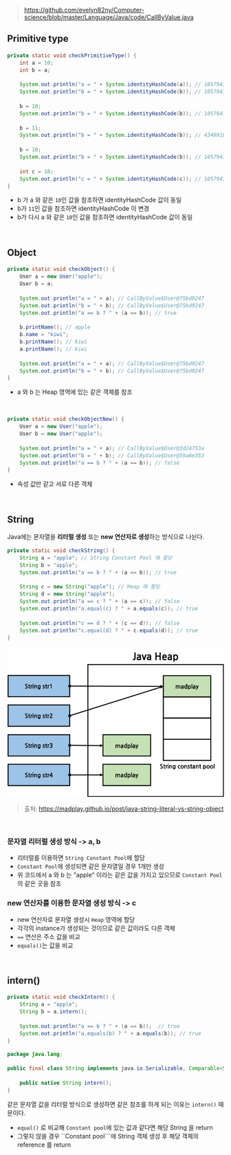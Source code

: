 > https://github.com/evelyn82ny/Computer-science/blob/master/Language/Java/code/CallByValue.java

## Primitive type

```java
private static void checkPrimitiveType() {
    int a = 10;
    int b = a;

    System.out.println("a = " + System.identityHashCode(a)); // 1057941451
    System.out.println("b = " + System.identityHashCode(b)); // 1057941451

    b = 10;
    System.out.println("b = " + System.identityHashCode(b)); // 1057941451

    b = 11;
    System.out.println("b = " + System.identityHashCode(b)); // 434091818

    b = 10;
    System.out.println("b = " + System.identityHashCode(b)); // 1057941451

    int c = 10;
    System.out.println("c = " + System.identityHashCode(c)); // 1057941451
}
```
- b 가 a 와 같은 ```10```인 값을 참조하면 identityHashCode 값이 동일
- b가 ```11```인 값을 참조하면 identityHashCode 이 변경
- b가 다시 a 와 같은 ```10```인 값을 참조하면 identityHashCode 값이 동일
<br>

## Object

```java
private static void checkObject() {
    User a = new User("apple");
    User b = a;

    System.out.println("a = " + a); // CallByValue$User@75bd9247
    System.out.println("b = " + b); // CallByValue$User@75bd9247
    System.out.println("a == b ? " + (a == b)); // true

    b.printName(); // apple
    b.name = "kiwi";
    b.printName(); // kiwi
    a.printName(); // kiwi

    System.out.println("a = " + a); // CallByValue$User@75bd9247
    System.out.println("b = " + b); // CallByValue$User@75bd9247
}
```
- a 와 b 는 Heap 영역에 있는 같은 객체를 참조
<br>

```java
private static void checkObjectNew() {
    User a = new User("apple");
    User b = new User("apple");

    System.out.println("a = " + a); // CallByValue$User@3d24753a
    System.out.println("b = " + b); // CallByValue$User@59a6e353
    System.out.println("a == b ? " + (a == b)); // false
}
```
- 속성 값만 같고 서로 다른 객체
<br>

## String

Java에는 문자열을 **리터럴 생성** 또는 **new 연산자로 생성**하는 방식으로 나뉜다.

```java
private static void checkString() {
    String a = "apple"; // String Constant Pool 에 할당
    String b = "apple";
    System.out.println("a == b ? " + (a == b)); // true

    String c = new String("apple"); // Heap 에 할당
    String d = new String("apple");
    System.out.println("a == c ? " + (a == c)); // false
    System.out.println("a.equal(c) ? " + a.equals(c)); // true
        
    System.out.println("c == d ? " + (c == d)); // false
    System.out.println("c.equal(d) ? " + c.equals(d)); // true
}
```

![png](/Language/_img/java_string_literal_vs_string_object.png)

> 출처: https://madplay.github.io/post/java-string-literal-vs-string-object

<br>

### 문자열 리터럴 생성 방식 -> a, b

- 리터럴를 이용하면 ```String Constant Pool```에 할당
- ```Constant Pool```에 생성되면 같은 문자열일 경우 1개만 생성
- 위 코드에서 a 와 b 는 "apple" 이라는 같은 값을 가지고 있으므로 ```Constant Pool```의 같은 곳을 참조


### new 연산자를 이용한 문자열 생성 방식 -> c

- new 연산자로 문자열 생성시 ```Heap``` 영역에 할당
- 각각의 instance가 생성되는 것이므로 같은 값이라도 다른 객체
- ```==``` 연산은 주소 값을 비교
- ```equals()```는 값을 비교
<br>

## intern()

```java
private static void checkIntern() {
    String a = "apple";
    String b = a.intern();

    System.out.println("a == b ? " + (a == b));  // true
    System.out.println("a.equals(b) ? " + a.equals(b)); // true
}
```

```java
package java.lang;

public final class String implements java.io.Serializable, Comparable<String>, CharSequence {

    public native String intern();
}
```

같은 문자열 값을 리터럴 방식으로 생성하면 같은 참조를 하게 되는 이유는 ```intern()``` 때문이다.

- ```equal()``` 로 비교해 ```Constant pool```에 있는 값과 같다면 해당 String 을 return
- 그렇지 않을 경우 ``Constant pool```에 String 객체 생성 후 해당 객체의 reference 를 return